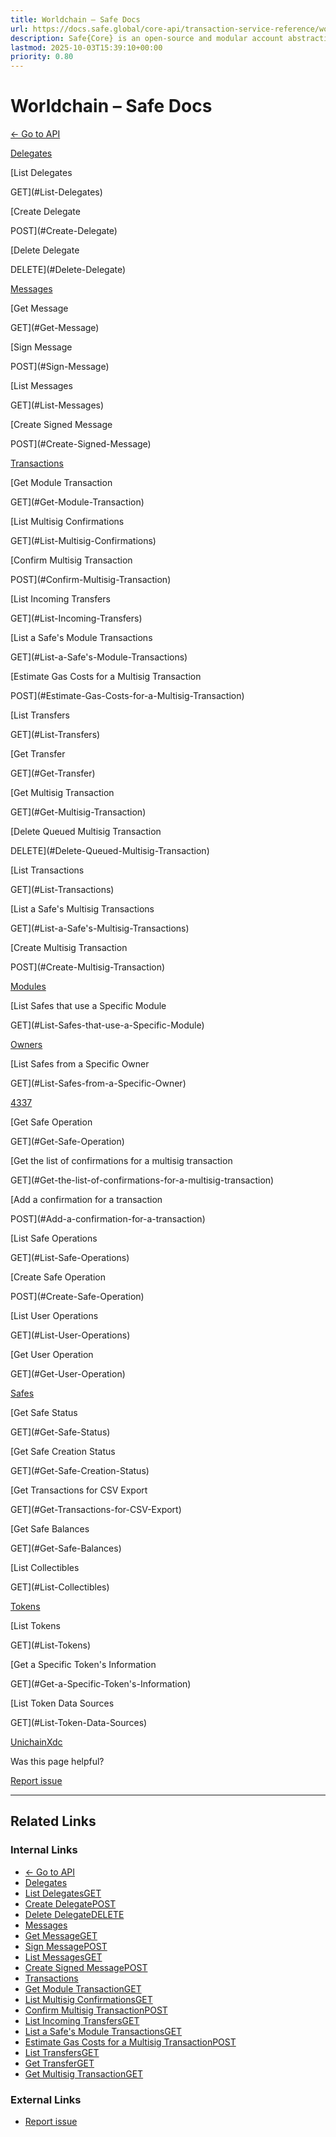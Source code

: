 ```yaml
---
title: Worldchain – Safe Docs
url: https://docs.safe.global/core-api/transaction-service-reference/worldchain
description: Safe{Core} is an open-source and modular account abstraction stack. Learn about its features and how to use it.
lastmod: 2025-10-03T15:39:10+00:00
priority: 0.80
---
```


# Worldchain – Safe Docs

[← Go to API](/core-api/transaction-service-overview)

[Delegates](#Delegates)

[List Delegates

GET](#List-Delegates)

[Create Delegate

POST](#Create-Delegate)

[Delete Delegate

DELETE](#Delete-Delegate)

[Messages](#Messages)

[Get Message

GET](#Get-Message)

[Sign Message

POST](#Sign-Message)

[List Messages

GET](#List-Messages)

[Create Signed Message

POST](#Create-Signed-Message)

[Transactions](#Transactions)

[Get Module Transaction

GET](#Get-Module-Transaction)

[List Multisig Confirmations

GET](#List-Multisig-Confirmations)

[Confirm Multisig Transaction

POST](#Confirm-Multisig-Transaction)

[List Incoming Transfers

GET](#List-Incoming-Transfers)

[List a Safe's Module Transactions

GET](#List-a-Safe's-Module-Transactions)

[Estimate Gas Costs for a Multisig Transaction

POST](#Estimate-Gas-Costs-for-a-Multisig-Transaction)

[List Transfers

GET](#List-Transfers)

[Get Transfer

GET](#Get-Transfer)

[Get Multisig Transaction

GET](#Get-Multisig-Transaction)

[Delete Queued Multisig Transaction

DELETE](#Delete-Queued-Multisig-Transaction)

[List Transactions

GET](#List-Transactions)

[List a Safe's Multisig Transactions

GET](#List-a-Safe's-Multisig-Transactions)

[Create Multisig Transaction

POST](#Create-Multisig-Transaction)

[Modules](#Modules)

[List Safes that use a Specific Module

GET](#List-Safes-that-use-a-Specific-Module)

[Owners](#Owners)

[List Safes from a Specific Owner

GET](#List-Safes-from-a-Specific-Owner)

[4337](#4337)

[Get Safe Operation

GET](#Get-Safe-Operation)

[Get the list of confirmations for a multisig transaction

GET](#Get-the-list-of-confirmations-for-a-multisig-transaction)

[Add a confirmation for a transaction

POST](#Add-a-confirmation-for-a-transaction)

[List Safe Operations

GET](#List-Safe-Operations)

[Create Safe Operation

POST](#Create-Safe-Operation)

[List User Operations

GET](#List-User-Operations)

[Get User Operation

GET](#Get-User-Operation)

[Safes](#Safes)

[Get Safe Status

GET](#Get-Safe-Status)

[Get Safe Creation Status

GET](#Get-Safe-Creation-Status)

[Get Transactions for CSV Export

GET](#Get-Transactions-for-CSV-Export)

[Get Safe Balances

GET](#Get-Safe-Balances)

[List Collectibles

GET](#List-Collectibles)

[Tokens](#Tokens)

[List Tokens

GET](#List-Tokens)

[Get a Specific Token's Information

GET](#Get-a-Specific-Token's-Information)

[List Token Data Sources

GET](#List-Token-Data-Sources)

[Unichain](/core-api/transaction-service-reference/unichain "Unichain")[Xdc](/core-api/transaction-service-reference/xdc "Xdc")

Was this page helpful?

[Report issue](https://github.com/safe-global/safe-docs/issues/new?assignees=&labels=nextra-feedback&projects=&template=nextra-feedback.yml&title=%5BFeedback%5D+)

---

## Related Links

### Internal Links

- [← Go to API](https://docs.safe.global/core-api/transaction-service-overview)
- [Delegates](https://docs.safe.global/core-api/transaction-service-reference/worldchain)
- [List DelegatesGET](https://docs.safe.global/core-api/transaction-service-reference/worldchain)
- [Create DelegatePOST](https://docs.safe.global/core-api/transaction-service-reference/worldchain)
- [Delete DelegateDELETE](https://docs.safe.global/core-api/transaction-service-reference/worldchain)
- [Messages](https://docs.safe.global/core-api/transaction-service-reference/worldchain)
- [Get MessageGET](https://docs.safe.global/core-api/transaction-service-reference/worldchain)
- [Sign MessagePOST](https://docs.safe.global/core-api/transaction-service-reference/worldchain)
- [List MessagesGET](https://docs.safe.global/core-api/transaction-service-reference/worldchain)
- [Create Signed MessagePOST](https://docs.safe.global/core-api/transaction-service-reference/worldchain)
- [Transactions](https://docs.safe.global/core-api/transaction-service-reference/worldchain)
- [Get Module TransactionGET](https://docs.safe.global/core-api/transaction-service-reference/worldchain)
- [List Multisig ConfirmationsGET](https://docs.safe.global/core-api/transaction-service-reference/worldchain)
- [Confirm Multisig TransactionPOST](https://docs.safe.global/core-api/transaction-service-reference/worldchain)
- [List Incoming TransfersGET](https://docs.safe.global/core-api/transaction-service-reference/worldchain)
- [List a Safe's Module TransactionsGET](https://docs.safe.global/core-api/transaction-service-reference/worldchain)
- [Estimate Gas Costs for a Multisig TransactionPOST](https://docs.safe.global/core-api/transaction-service-reference/worldchain)
- [List TransfersGET](https://docs.safe.global/core-api/transaction-service-reference/worldchain)
- [Get TransferGET](https://docs.safe.global/core-api/transaction-service-reference/worldchain)
- [Get Multisig TransactionGET](https://docs.safe.global/core-api/transaction-service-reference/worldchain)

### External Links

- [Report issue](https://github.com/safe-global/safe-docs/issues/new?assignees=&labels=nextra-feedback&projects=&template=nextra-feedback.yml&title=%5BFeedback%5D+)
